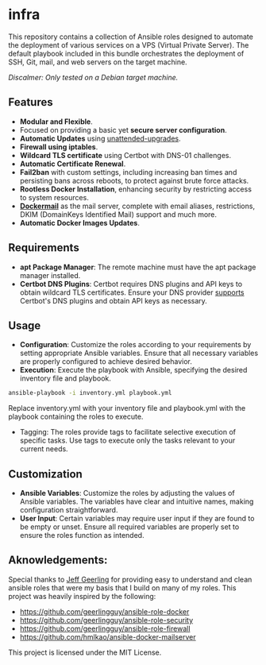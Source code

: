 # infra

This repository contains a collection of Ansible roles designed to automate the deployment of various services on a VPS (Virtual Private Server). The default playbook included in this bundle orchestrates the deployment of SSH, Git, mail, and web servers on the target machine.

*Discalmer: Only tested on a Debian target machine.*

## Features
   - **Modular and Flexible**.
   - Focused on providing a basic yet **secure server configuration**.
   - **Automatic Updates** using [unattended-upgrades](https://packages.debian.org/search?keywords=unattended-upgrades).
   - **Firewall using iptables**.
   - **Wildcard TLS certificate** using Certbot with DNS-01 challenges.
   - **Automatic Certificate Renewal**.
   - **Fail2ban** with custom settings, including increasing ban times and persisting bans across reboots, to protect against brute force attacks.
   - **Rootless Docker Installation**, enhancing security by restricting access to system resources.
   - [**Dockermail**](https://docker-mailserver.github.io/docker-mailserver/latest/) as the mail server, complete with email aliases, restrictions, DKIM (DomainKeys Identified Mail) support and much more.
   - **Automatic Docker Images Updates**.
## Requirements
   - **apt Package Manager**: The remote machine must have the apt package manager installed.
   - **Certbot DNS Plugins**: Certbot requires DNS plugins and API keys to obtain wildcard TLS certificates. Ensure your DNS provider [supports](https://eff-certbot.readthedocs.io/en/latest/using.html#dns-plugins) Certbot's DNS plugins and obtain API keys as necessary.

## Usage
   - **Configuration**: Customize the roles according to your requirements by setting appropriate Ansible variables. Ensure that all necessary variables are properly configured to achieve desired behavior.
   - **Execution**: Execute the playbook with Ansible, specifying the desired inventory file and playbook.
```bash
ansible-playbook -i inventory.yml playbook.yml
```
 Replace inventory.yml with your inventory file and playbook.yml with the playbook containing the roles to execute.
   - Tagging: The roles provide tags to facilitate selective execution of specific tasks. Use tags to execute only the tasks relevant to your current needs.

## Customization

   - **Ansible Variables**: Customize the roles by adjusting the values of Ansible variables. The variables have clear and intuitive names, making configuration straightforward.
   - **User Input**: Certain variables may require user input if they are found to be empty or unset. Ensure all required variables are properly set to ensure the roles function as intended.

## Aknowledgements:

Special thanks to [Jeff Geerling](https://github.com/geerlingguy) for providing easy to understand and clean ansible roles that were my basis that I build on many of my roles. This project was heavily inspired by the following:
- https://github.com/geerlingguy/ansible-role-docker
- https://github.com/geerlingguy/ansible-role-security
- https://github.com/geerlingguy/ansible-role-firewall
- https://github.com/hmlkao/ansible-docker-mailserver

This project is licensed under the MIT License.
